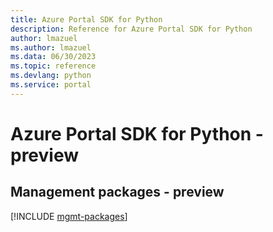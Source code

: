 ```yaml
---
title: Azure Portal SDK for Python
description: Reference for Azure Portal SDK for Python
author: lmazuel
ms.author: lmazuel
ms.data: 06/30/2023
ms.topic: reference
ms.devlang: python
ms.service: portal
---
```

# Azure Portal SDK for Python - preview

## Management packages - preview
[!INCLUDE [mgmt-packages](portal-mgmt-index.md)]